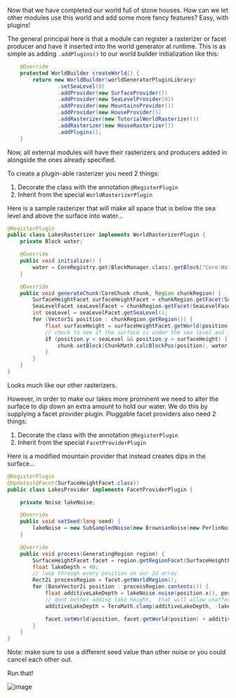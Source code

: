 Now that we have completed our world full of stone houses.  How can we let other modules use this world and add some more fancy features?  Easy, with plugins!

The general principal here is that a module can register a rasterizer or facet producer and have it inserted into the world generator at runtime. This is as simple as adding ```.addPlugins()``` to our world builder initialization like this:

```java
    @Override
    protected WorldBuilder createWorld() {
        return new WorldBuilder(worldGeneratorPluginLibrary)
                .setSeaLevel(0)
                .addProvider(new SurfaceProvider())
                .addProvider(new SeaLevelProvider(0))
                .addProvider(new MountainsProvider())
                .addProvider(new HouseProvider())
                .addRasterizer(new TutorialWorldRasterizer())
                .addRasterizer(new HouseRasterizer())
                .addPlugins();
    }
```

Now, all external modules will have their rasterizers and producers added in alongside the ones already specified.

To create a plugin-able rasterizer you need 2 things: 

1. Decorate the class with the annotation ```@RegisterPlugin```
2. Inherit from the special ```WorldRasterizerPlugin```

Here is a sample rasterizer that will make all space that is below the sea level and above the surface into water...

```java
@RegisterPlugin
public class LakesRasterizer implements WorldRasterizerPlugin {
    private Block water;

    @Override
    public void initialize() {
        water = CoreRegistry.get(BlockManager.class).getBlock("Core:Water");
    }

    @Override
    public void generateChunk(CoreChunk chunk, Region chunkRegion) {
        SurfaceHeightFacet surfaceHeightFacet = chunkRegion.getFacet(SurfaceHeightFacet.class);
        SeaLevelFacet seaLevelFacet = chunkRegion.getFacet(SeaLevelFacet.class);
        int seaLevel = seaLevelFacet.getSeaLevel();
        for (Vector3i position : chunkRegion.getRegion()) {
            float surfaceHeight = surfaceHeightFacet.getWorld(position.x, position.z);
            // check to see if the surface is under the sea level and if we are dealing with something above the surface
            if (position.y < seaLevel && position.y > surfaceHeight) {
                chunk.setBlock(ChunkMath.calcBlockPos(position), water);
            }
        }
    }
}
```

Looks much like our other rasterizers.

However, in order to make our lakes more prominent we need to alter the surface to dip down an extra amount to hold our water.  We do this by supplying a facet provider plugin.  Pluggable facet providers also need 2 things:

1. Decorate the class with the annotation ```@RegisterPlugin```
2. Inherit from the special ```FacetProviderPlugin```

Here is a modified mountain provider that instead creates dips in the surface...

```java
@RegisterPlugin
@Updates(@Facet(SurfaceHeightFacet.class))
public class LakesProvider implements FacetProviderPlugin {

    private Noise lakeNoise;

    @Override
    public void setSeed(long seed) {
        lakeNoise = new SubSampledNoise(new BrownianNoise(new PerlinNoise(seed + 3), 4), new Vector2f(0.001f, 0.001f), 1);
    }

    @Override
    public void process(GeneratingRegion region) {
        SurfaceHeightFacet facet = region.getRegionFacet(SurfaceHeightFacet.class);
        float lakeDepth = 40;
        // loop through every position on our 2d array
        Rect2i processRegion = facet.getWorldRegion();
        for (BaseVector2i position : processRegion.contents()) {
            float additiveLakeDepth = lakeNoise.noise(position.x(), position.y()) * lakeDepth;
            // dont bother adding lake height,  that will allow unaffected regions
            additiveLakeDepth = TeraMath.clamp(additiveLakeDepth, -lakeDepth, 0);

            facet.setWorld(position, facet.getWorld(position) + additiveLakeDepth);
        }
    }
}
```

Note: make sure to use a different seed value than other noise or you could cancel each other out.

Run that!

![image](https://raw.githubusercontent.com/Terasology/TutorialWorldGeneration/master/images/PluginLakes.jpg)
